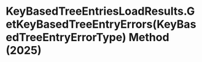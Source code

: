 # KeyBasedTreeEntriesLoadResults.GetKeyBasedTreeEntryErrors(KeyBasedTreeEntryErrorType) Method (2025)

﻿